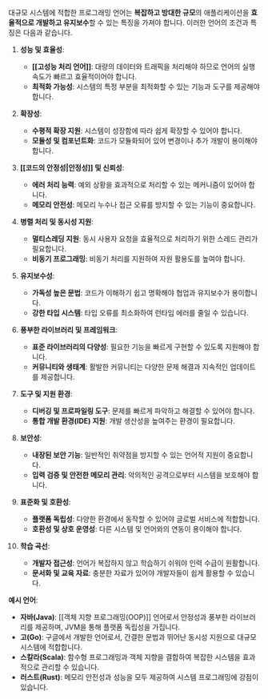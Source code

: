 대규모 시스템에 적합한 프로그래밍 언어는 **복잡하고 방대한 규모**의 애플리케이션을 **효율적으로 개발하고 유지보수**할 수 있는 특징을 가져야 합니다. 이러한 언어의 조건과 특징은 다음과 같습니다.

1. **성능 및 효율성**:
   - **[[고성능 처리 언어]]**: 대량의 데이터와 트래픽을 처리해야 하므로 언어의 실행 속도가 빠르고 효율적이어야 합니다.
   - **최적화 가능성**: 시스템의 특정 부분을 최적화할 수 있는 기능과 도구를 제공해야 합니다.

2. **확장성**:
   - **수평적 확장 지원**: 시스템이 성장함에 따라 쉽게 확장할 수 있어야 합니다.
   - **모듈성 및 컴포넌트화**: 코드가 모듈화되어 있어 변경이나 추가 개발이 용이해야 합니다.

3. **[[코드의 안정성|안정성]] 및 신뢰성**:
   - **에러 처리 능력**: 예외 상황을 효과적으로 처리할 수 있는 메커니즘이 있어야 합니다.
   - **메모리 안전성**: 메모리 누수나 접근 오류를 방지할 수 있는 기능이 중요합니다.

4. **병렬 처리 및 동시성 지원**:
   - **멀티스레딩 지원**: 동시 사용자 요청을 효율적으로 처리하기 위한 스레드 관리가 필요합니다.
   - **비동기 프로그래밍**: 비동기 처리를 지원하여 자원 활용도를 높여야 합니다.

5. **유지보수성**:
   - **가독성 높은 문법**: 코드가 이해하기 쉽고 명확해야 협업과 유지보수가 용이합니다.
   - **강한 타입 시스템**: 타입 오류를 최소화하여 런타임 에러를 줄일 수 있습니다.

6. **풍부한 라이브러리 및 프레임워크**:
   - **표준 라이브러리의 다양성**: 필요한 기능을 빠르게 구현할 수 있도록 지원해야 합니다.
   - **커뮤니티와 생태계**: 활발한 커뮤니티는 다양한 문제 해결과 지속적인 업데이트를 제공합니다.

7. **도구 및 지원 환경**:
   - **디버깅 및 프로파일링 도구**: 문제를 빠르게 파악하고 해결할 수 있어야 합니다.
   - **통합 개발 환경(IDE) 지원**: 개발 생산성을 높여주는 환경이 필요합니다.

8. **보안성**:
   - **내장된 보안 기능**: 일반적인 취약점을 방지할 수 있는 언어적 지원이 중요합니다.
   - **입력 검증 및 안전한 메모리 관리**: 악의적인 공격으로부터 시스템을 보호해야 합니다.

9. **표준화 및 호환성**:
   - **플랫폼 독립성**: 다양한 환경에서 동작할 수 있어야 글로벌 서비스에 적합합니다.
   - **호환성 및 상호 운영성**: 다른 시스템 및 언어와의 연동이 용이해야 합니다.

10. **학습 곡선**:
    - **개발자 접근성**: 언어가 복잡하지 않고 학습하기 쉬워야 인력 수급이 원활합니다.
    - **문서화 및 교육 자료**: 충분한 자료가 있어야 개발자들이 쉽게 활용할 수 있습니다.

**예시 언어**:

- **자바(Java)**: [[객체 지향 프로그래밍(OOP)]] 언어로서 안정성과 풍부한 라이브러리를 제공하며, JVM을 통해 플랫폼 독립성을 가집니다.
- **고(Go)**: 구글에서 개발한 언어로서, 간결한 문법과 뛰어난 동시성 지원으로 대규모 시스템에 적합합니다.
- **스칼라(Scala)**: 함수형 프로그래밍과 객체 지향을 결합하여 복잡한 시스템을 효과적으로 관리할 수 있습니다.
- **러스트(Rust)**: 메모리 안전성과 성능을 모두 제공하여 시스템 프로그래밍에 강점이 있습니다.
